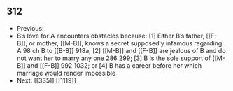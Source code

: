 ## 312
- Previous: 
- B’s love for A encounters obstacles because: [1] Either B’s father, [[F-B]], or mother, [[M-B]], knows a secret supposedly infamous regarding A 98 ch B to [[B-8]] 918a; [2] [[M-B]] and [[F-B]] are jealous of B and do not want her to marry any one 286 299; [3] B is the sole support of [[M-B]] and [[F-B]] 992 1032; or [4] B has a career before her which marriage would render impossible
- Next: [[335]] [[1119]] 

